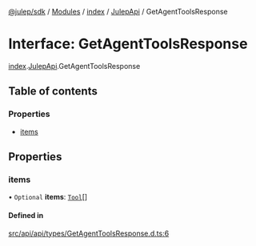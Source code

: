 [@julep/sdk](../README.md) / [Modules](../modules.md) / [index](../modules/index.md) / [JulepApi](../modules/index.JulepApi.md) / GetAgentToolsResponse

# Interface: GetAgentToolsResponse

[index](../modules/index.md).[JulepApi](../modules/index.JulepApi.md).GetAgentToolsResponse

## Table of contents

### Properties

- [items](index.JulepApi.GetAgentToolsResponse.md#items)

## Properties

### items

• `Optional` **items**: [`Tool`](index.JulepApi.Tool.md)[]

#### Defined in

[src/api/api/types/GetAgentToolsResponse.d.ts:6](https://github.com/julep-ai/samantha-dev/blob/4200383/sdks/js/src/api/api/types/GetAgentToolsResponse.d.ts#L6)
